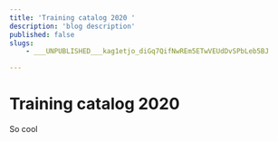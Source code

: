 ```yaml
---
title: 'Training catalog 2020 '
description: 'blog description'
published: false
slugs:
    - ___UNPUBLISHED___kag1etjo_diGq7QifNwREm5ETwVEUdDvSPbLeb5BJ

---
```

# Training catalog 2020

So cool